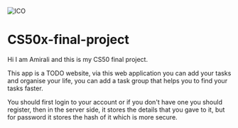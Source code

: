 ![ICO](/static/og-image.ico)
# CS50x-final-project

Hi I am Amirali and this is my CS50 final project.

This app is a TODO website, via this web application you can add your tasks and organise your life, you can add a task group that helps you to find your tasks faster.

You should first login to your account or if you don't have one you should register, then in the server side, it stores the details that you gave to it, but for password it stores the hash of it which is more secure.
